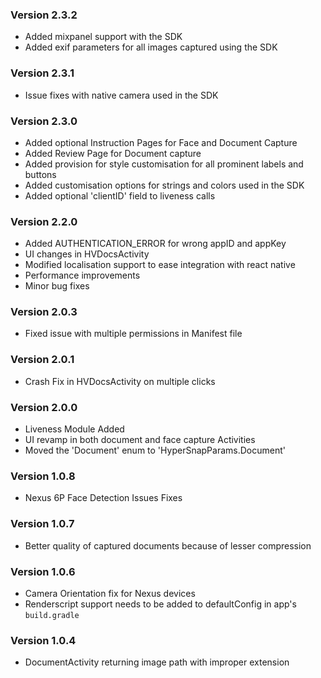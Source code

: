 ### Version 2.3.2
- Added mixpanel support with the SDK
- Added exif parameters for all images captured using the SDK

### Version 2.3.1
- Issue fixes with native camera used in the SDK

### Version 2.3.0
-  Added optional Instruction Pages for Face and Document Capture
-  Added Review Page for Document capture
-  Added provision for style customisation for all prominent labels and buttons
-  Added customisation options for strings and colors used in the SDK 
-  Added optional 'clientID' field to liveness calls

### Version 2.2.0
- Added AUTHENTICATION_ERROR for wrong appID and appKey
- UI changes in HVDocsActivity
- Modified localisation support to ease integration with react native
- Performance improvements
- Minor bug fixes

### Version 2.0.3
- Fixed issue with multiple permissions in Manifest file

### Version 2.0.1
- Crash Fix in HVDocsActivity on multiple clicks

### Version 2.0.0
- Liveness Module Added
- UI revamp in both document and face capture Activities
- Moved the 'Document' enum to 'HyperSnapParams.Document'

### Version 1.0.8
- Nexus 6P Face Detection Issues Fixes

### Version 1.0.7
- Better quality of captured documents because of lesser compression

### Version 1.0.6
- Camera Orientation fix for Nexus devices
- Renderscript support needs to be added to defaultConfig in app's `build.gradle`

### Version 1.0.4
- DocumentActivity returning image path with improper extension



















